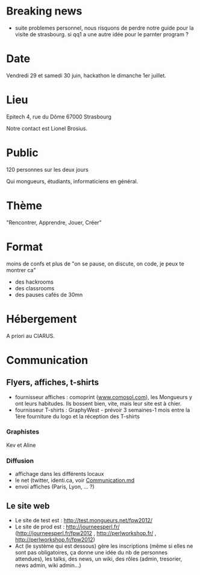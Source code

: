 # Breaking news

* suite problemes personnel, nous risquons de perdre notre guide pour la visite de strasbourg. si qq1 a une autre idée pour le parnter program ?

# Date

Vendredi 29 et samedi 30 juin, hackathon le dimanche 1er juillet.

# Lieu

Epitech
4, rue du Dôme
67000 Strasbourg

Notre contact est Lionel Brosius.

# Public

120 personnes sur les deux jours

Qui mongueurs, étudiants, informaticiens en général.

# Thème

"Rencontrer, Apprendre, Jouer, Créer"

# Format

moins de confs et plus de "on se pause, on discute, on code, je peux te montrer ca" 
- des hackrooms 
- des classrooms 
- des pauses cafés de 30mn 

# Hébergement

A priori au CIARUS.

# Communication


## Flyers, affiches, t-shirts

 * fournisseur affiches : comoprint (www.comosol.com), les Mongueurs y ont leurs habitudes. Ils bossent bien, vite, mais leur site est à chier.
 * fournisseur T-shirts : GraphyWest - prévoir 3 semaines-1 mois entre la 1ère fourniture du logo et la réception des T-shirts


### Graphistes

Kev et Aline

### Diffusion

 * affichage dans les différents locaux
 * le net (twitter, identi.ca, voir [Communication.md](Communication.md)
 * envoi affiches (Paris, Lyon, ... ?) 


## Le site web

 * Le site de test est : http://test.mongueurs.net/fpw2012/
 * Le site de prod est : http://journeesperl.fr/ (http://journeesperl.fr/fpw2012 , http://perlworkshop.fr/ , http://perlworkshop.fr/fpw2012)
 * Act (le système qui est dessous) gère les inscriptions (même si elles ne sont pas obligatoires, ça donne une idée du nb de personnes attendues), les talks, des news, un wiki, des rôles (admin, tresorier, news admin, wiki admin...)

